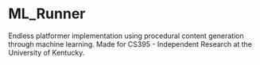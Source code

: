 # ML_Runner
Endless platformer implementation using procedural content generation through machine learning. Made for CS395 - Independent Research at the University of Kentucky.
